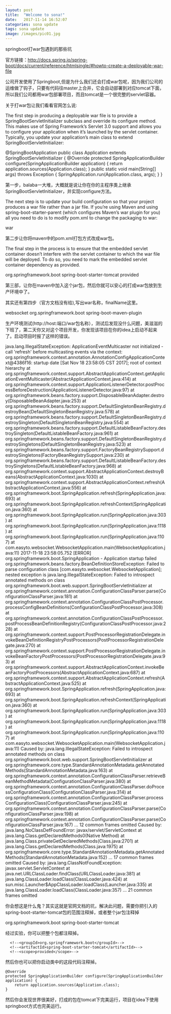 ```yaml
---
layout: post
title:  "Welcome to sona!"
date:   2017-11-14 16:52:07
categories: sona update
tags: sona update
image: /images/pic01.jpg
---
```

springboot打war包遇到的那些坑

官方链接：http://docs.spring.io/spring-boot/docs/current/reference/htmlsingle/#howto-create-a-deployable-war-file

公司开发使用了Springboot,但是为什么我们还会打成war包呢，因为我们公司的运维做了钩子，只要有代码往master上合并，它会自动部署到对应tomcat下面，所以我们公司都用war包部署项目，而且tomcat是一个很完整的servlet容器。

关于打war包让我们看看官网怎么说:

The first step in producing a deployable war file is to provide a SpringBootServletInitializer subclass and override its configure method. This makes use of Spring Framework’s Servlet 3.0 support and allows you to configure your application when it’s launched by the servlet container. Typically, you update your application’s main class to extend SpringBootServletInitializer:

@SpringBootApplication
public class Application extends SpringBootServletInitializer {
    @Override
    protected SpringApplicationBuilder configure(SpringApplicationBuilder application) {
        return application.sources(Application.class);
    }
    public static void main(String[] args) throws Exception {
        SpringApplication.run(Application.class, args);
    }
}

第一步，balaba一大堆，大概就是说让你在你的主程序类上继承SpringBootServletInitializer，并实现configure方法。

The next step is to update your build configuration so that your project produces a war file rather than a jar file. If you’re using Maven and using spring-boot-starter-parent (which configures Maven’s war plugin for you) all you need to do is to modify pom.xml to change the packaging to war:

<packaging>war</packaging>

第二步让你将maven中的pom.xml打包方式改成war包。

The final step in the process is to ensure that the embedded servlet container doesn’t interfere with the servlet container to which the war file will be deployed. To do so, you need to mark the embedded servlet container dependency as provided.

<dependency>
        <groupId>org.springframework.boot</groupId>
        <artifactId>spring-boot-starter-tomcat</artifactId>
        <scope>provided</scope>
</dependency>

第三部，让你在maven中加入这个jar包，然后你就可以安心的打成war包放到生产环境中了。

其实还有第四步（官方文档没有给),写出war名称，finalName这里。


<build>
     <finalName>websocket</finalName>
      <plugins>
          <plugin>
              <groupId>org.springframework.boot</groupId>
              <artifactId>spring-boot-maven-plugin</artifactId>
           </plugin>
      </plugins>
</build>

生产环境测试(http://host:端口/war包名称），测试后发现没什么问题，美滋滋的下班了，第二天你又对这个项目开发，你发现该项目在你的idea上启动不起来了。启动项目时报了这样的错误。

java.lang.IllegalStateException: ApplicationEventMulticaster not initialized - call 'refresh' before multicasting events via the context: org.springframework.context.annotation.AnnotationConfigApplicationContext@4386f16: startup date [Sat Nov 18 23:58:05 CST 2017]; root of context hierarchy
	at org.springframework.context.support.AbstractApplicationContext.getApplicationEventMulticaster(AbstractApplicationContext.java:414)
	at org.springframework.context.support.ApplicationListenerDetector.postProcessBeforeDestruction(ApplicationListenerDetector.java:97)
	at org.springframework.beans.factory.support.DisposableBeanAdapter.destroy(DisposableBeanAdapter.java:253)
	at org.springframework.beans.factory.support.DefaultSingletonBeanRegistry.destroyBean(DefaultSingletonBeanRegistry.java:578)
	at org.springframework.beans.factory.support.DefaultSingletonBeanRegistry.destroySingleton(DefaultSingletonBeanRegistry.java:554)
	at org.springframework.beans.factory.support.DefaultListableBeanFactory.destroySingleton(DefaultListableBeanFactory.java:961)
	at org.springframework.beans.factory.support.DefaultSingletonBeanRegistry.destroySingletons(DefaultSingletonBeanRegistry.java:523)
	at org.springframework.beans.factory.support.FactoryBeanRegistrySupport.destroySingletons(FactoryBeanRegistrySupport.java:230)
	at org.springframework.beans.factory.support.DefaultListableBeanFactory.destroySingletons(DefaultListableBeanFactory.java:968)
	at org.springframework.context.support.AbstractApplicationContext.destroyBeans(AbstractApplicationContext.java:1030)
	at org.springframework.context.support.AbstractApplicationContext.refresh(AbstractApplicationContext.java:556)
	at org.springframework.boot.SpringApplication.refresh(SpringApplication.java:693)
	at org.springframework.boot.SpringApplication.refreshContext(SpringApplication.java:360)
	at org.springframework.boot.SpringApplication.run(SpringApplication.java:303)
	at org.springframework.boot.SpringApplication.run(SpringApplication.java:1118)
	at org.springframework.boot.SpringApplication.run(SpringApplication.java:1107)
	at com.easyto.websocket.WebsocketApplication.main(WebsocketApplication.java:11)
2017-11-18 23:58:05.752 [ERROR] org.springframework.boot.SpringApplication - Application startup failed
org.springframework.beans.factory.BeanDefinitionStoreException: Failed to parse configuration class [com.easyto.websocket.WebsocketApplication]; nested exception is java.lang.IllegalStateException: Failed to introspect annotated methods on class org.springframework.boot.web.support.SpringBootServletInitializer
	at org.springframework.context.annotation.ConfigurationClassParser.parse(ConfigurationClassParser.java:181)
	at org.springframework.context.annotation.ConfigurationClassPostProcessor.processConfigBeanDefinitions(ConfigurationClassPostProcessor.java:308)
	at org.springframework.context.annotation.ConfigurationClassPostProcessor.postProcessBeanDefinitionRegistry(ConfigurationClassPostProcessor.java:228)
	at org.springframework.context.support.PostProcessorRegistrationDelegate.invokeBeanDefinitionRegistryPostProcessors(PostProcessorRegistrationDelegate.java:270)
	at org.springframework.context.support.PostProcessorRegistrationDelegate.invokeBeanFactoryPostProcessors(PostProcessorRegistrationDelegate.java:93)
	at org.springframework.context.support.AbstractApplicationContext.invokeBeanFactoryPostProcessors(AbstractApplicationContext.java:687)
	at org.springframework.context.support.AbstractApplicationContext.refresh(AbstractApplicationContext.java:525)
	at org.springframework.boot.SpringApplication.refresh(SpringApplication.java:693)
	at org.springframework.boot.SpringApplication.refreshContext(SpringApplication.java:360)
	at org.springframework.boot.SpringApplication.run(SpringApplication.java:303)
	at org.springframework.boot.SpringApplication.run(SpringApplication.java:1118)
	at org.springframework.boot.SpringApplication.run(SpringApplication.java:1107)
	at com.easyto.websocket.WebsocketApplication.main(WebsocketApplication.java:11)
Caused by: java.lang.IllegalStateException: Failed to introspect annotated methods on class org.springframework.boot.web.support.SpringBootServletInitializer
	at org.springframework.core.type.StandardAnnotationMetadata.getAnnotatedMethods(StandardAnnotationMetadata.java:163)
	at org.springframework.context.annotation.ConfigurationClassParser.retrieveBeanMethodMetadata(ConfigurationClassParser.java:380)
	at org.springframework.context.annotation.ConfigurationClassParser.doProcessConfigurationClass(ConfigurationClassParser.java:314)
	at org.springframework.context.annotation.ConfigurationClassParser.processConfigurationClass(ConfigurationClassParser.java:245)
	at org.springframework.context.annotation.ConfigurationClassParser.parse(ConfigurationClassParser.java:198)
	at org.springframework.context.annotation.ConfigurationClassParser.parse(ConfigurationClassParser.java:167)
	... 12 common frames omitted
Caused by: java.lang.NoClassDefFoundError: javax/servlet/ServletContext
	at java.lang.Class.getDeclaredMethods0(Native Method)
	at java.lang.Class.privateGetDeclaredMethods(Class.java:2701)
	at java.lang.Class.getDeclaredMethods(Class.java:1975)
	at org.springframework.core.type.StandardAnnotationMetadata.getAnnotatedMethods(StandardAnnotationMetadata.java:152)
	... 17 common frames omitted
Caused by: java.lang.ClassNotFoundException: javax.servlet.ServletContext
	at java.net.URLClassLoader.findClass(URLClassLoader.java:381)
	at java.lang.ClassLoader.loadClass(ClassLoader.java:424)
	at sun.misc.Launcher$AppClassLoader.loadClass(Launcher.java:335)
	at java.lang.ClassLoader.loadClass(ClassLoader.java:357)
	... 21 common frames omitted

你会想这是什么鬼？其实这就是官网文档的坑，解决此问题，需要你把引入的spring-boot-starter-tomcat包的范围注释掉，或者整个jar包注释掉

<dependency>
    <groupId>org.springframework.boot</groupId>
    <artifactId>spring-boot-starter-tomcat</artifactId>
    <!--<scope>provided</scope>-->
</dependency>

经过实验，你可以把整个包都注释掉。

<!--<dependency>-->
      <!--<groupId>org.springframework.boot</groupId>-->
      <!--<artifactId>spring-boot-starter-tomcat</artifactId>-->
      <!--<scope>provided</scope>-->
<!--</dependency>-->

然后你也可以把你启动类中的这段代码注释掉。

    @Override
    protected SpringApplicationBuilder configure(SpringApplicationBuilder application) {
        return application.sources(Application.class);
    }

然后你会发现世界很美好，打成的包在tomcat下完美运行，项目在idea下使用springboot方式也完美运行。

